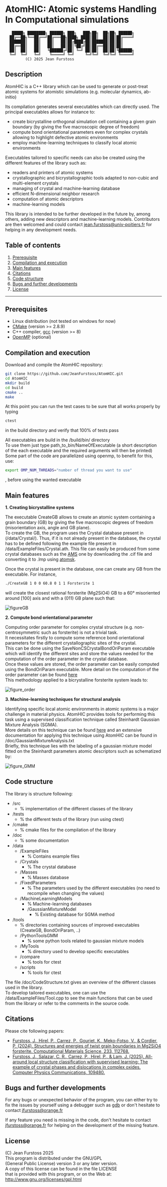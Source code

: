# AtomHIC: Atomic systems Handling In Computational simulations 

       █████╗ ████████╗ ██████╗ ███╗   ███╗██╗  ██╗██╗ ██████╗
      ██╔══██╗╚══██╔══╝██╔═══██╗████╗ ████║██║  ██║██║██╔════╝
      ███████║   ██║   ██║   ██║██╔████╔██║███████║██║██║
      ██╔══██║   ██║   ██║   ██║██║╚██╔╝██║██╔══██║██║██║
      ██║  ██║   ██║   ╚██████╔╝██║ ╚═╝ ██║██║  ██║██║╚██████╗
      ╚═╝  ╚═╝   ╚═╝    ╚═════╝ ╚═╝     ╚═╝╚═╝  ╚═╝╚═╝ ╚═════╝
		     (C) 2025 Jean Furstoss

## Description

AtomHIC is a C++ library which can be used to generate or post-treat atomic systems for atomistic simulations (e.g. molecular dynamics, ab-initio)

Its compilation generates several executables which can directly used. The principal executables allows for instance to:  
- create bicrystalline orthogonal simulation cell containing a given grain boundary (by giving the five macroscopic degree of freedom)  
- compute bond orientational parameters even for complex crystals allowing to highlight defective atomic environments  
- employ machine-learning techniques to classify local atomic environments  

Executables tailored to specific needs can also be created using the different features of the library such as:  
- readers and printers of atomic systems  
- crystallographic and bicrystallographic tools adapted to non-cubic and multi-element crystals  
- managing of crystal and machine-learning database  
- efficient N-dimensional neighbor research  
- computation of atomic descriptors  
- machine-learning models  

This library is intended to be further developed in the future by, among others, adding new descriptors and machine-learning models. Contributors are then welcomed and could contact jean.furstoss@univ-poitiers.fr for helping in any development needs.

## Table of contents

1. [Prerequisite](#prerequisites)
2. [Compilation and execution](#compilation-and-execution)
3. [Main features](#main-features)
4. [Citations](#citations)
5. [Code structure](#code-structure)
6. [Bugs and further developments](#bugs-and-further-developments)
7. [License](#license)

---

## Prerequisites

- Linux distribution (not tested on windows for now)
- [CMake](https://cmake.org/) (version >= 2.8.9)
- C++ compiler, [gcc](https://gcc.gnu.org/) (version >= 8)
- [OpenMP](https://www.openmp.org/) (optional)

## Compilation and execution

Download and compile the AtomHIC repository:

```bash
git clone https://github.com/JeanFurstoss/AtomHIC.git 
cd AtomHIC
mkdir build
cd build
cmake ..
make
```

At this point you can run the test cases to be sure that all works properly by typing 
```bash
ctest
```
in the build directory and verify that 100% of tests pass

All executables are build in the /build/bin/ directory  
To use them just type path_to_bin/NameOfExecutable (a short description of the each executable and the required arguments will then be printed)  
Some part of the code are parallelized using openmp, to benefit for this, use: 
```bash
export OMP_NUM_THREADS="number of thread you want to use"
```
, before using the wanted executable  

## Main features

**1. Creating bicrystalline systems**

The executable CreateGB allows to create an atomic system containing a grain boundary (GB) by giving the five macroscopic degrees of freedom (misorientation axis, angle and GB plane).  
To create the GB, the program uses the Crystal database present in (/data/Crystal/). Thus, if it is not already present in the database, the crystal has to be defined following the example file present in /data/ExampleFiles/Crystal.ath. This file can easily be produced from some crystal databases such as the [AMS](https://rruff.geo.arizona.edu/AMS/amcsd.php) one by downloading the .cif file and converting it to .lmp using [atomsk](https://atomsk.univ-lille.fr/).  

Once the crystal is present in the database, one can create any GB from the executable. For instance, 
```bash
./CreateGB 1 0 0 60.8 0 1 1 Forsterite 1
```

will create the closest rational forsterite (Mg2SiO4) GB to a 60° misoriented around [100] axis and with a (011) GB plane such that:

![figureGB](/doc/GB_And_BondOriParam/figureGB.png)

**2. Compute bond orientational parameter**

Computing order parameter for complex crystal structure (e.g. non-centrosymmetric such as forsterite) is not a trivial task.   
It necessitates firstly to compute some reference bond orientational parameters for the different crystallographic sites of the crystal.  
This can be done using the SaveNonCSCrystalBondOriParam executable which will identify the different sites and store the values needed for the computation of the order parameter in the crystal database.  
Once these values are stored, the order parameter can be easily computed using the BondOriParam executable. More detail on the computation of the order parameter can be found [here](https://www.sciencedirect.com/science/article/pii/S0927025623007620)  
This methodology applied to a bicrystalline forsterite system leads to:
 
![figure_order](/doc/GB_And_BondOriParam/figure_order.png)

**3. Machine-learning techniques for structural analysis**

Identifying specific local atomic environments in atomic systems is a major challenge in material physics. AtomHIC provides tools for performing this task using a supervised classification technique called Steinhardt Gaussian Mixture Analysis (SGMA).  
More details on this technique can be found [here](https://www.sciencedirect.com/science/article/pii/S001046552400403X) and an extensive documentation for applying this technique using AtomHIC can be found in /doc/GaussianMixtureAnalysis.txt  
Briefly, this technique lies with the labeling of a gaussian mixture model fitted on the Steinhardt parameters atomic descriptors such as schematized by:  

![figure_GMM](/doc/FitGMM/FigureFitGMM.png)

## Code structure

The library is structure following:

* /src  
	* % implementation of the different classes of the library  
* /tests  
	* % the different tests of the library (run using ctest)  
* /cmake  
	* % cmake files for the compilation of the library  
* /doc  
	* % some documentation  
* /data  
	* /ExampleFiles  
		* % Contains example files  
	* /Crystals  
		* % The crystal database  
	* /Masses  
		* % Masses database  
	* /FixedParameters  
		* % The parameters used by the different executables (no need to recompile when changing the values)  
	* /MachineLearningModels  
		* % Machine-learning databases  
		* /GaussianMixtureModel  
			* % Existing database for SGMA method  
* /tools  
	* % directories containing sources of improved executables (CreateGB, BondOriParam, ..)  
	* /PythonToolsGMM  
		* % some python tools related to gaussian mixture models  
	* /MyTools  
		* % directory used to develop specific executables  
	* /compare  
		* % tools for ctest  
	* /scripts  
		* % tools for ctest  

The file /doc/CodeStructure.txt gives an overview of the different classes used in the library.  
To develop tailored executables, one can use the /data/ExampleFiles/Tool.cpp to see the main functions that can be used from the library or refer to the comments in the source code.  

## Citations

Please cite following papers:

* [Furstoss, J., Hirel, P., Carrez, P., Gouriet, K., Meko-Fotso, V., & Cordier, P. (2024). Structures and energies of twist grain boundaries in Mg2SiO4 forsterite. Computational Materials Science, 233, 112768.](https://www.sciencedirect.com/science/article/pii/S0927025623007620)
* [Furstoss, J., Salazar, C. R., Carrez, P., Hirel, P., & Lam, J. (2025). All-around local structure classification with supervised learning: The example of crystal phases and dislocations in complex oxides. Computer Physics Communications, 109480.](https://www.sciencedirect.com/science/article/pii/S001046552400403X)


## Bugs and further developments

For any bugs or unexpected behavior of the program, you can either try to fix the issues by yourself using a debugger such as [gdb](https://www.sourceware.org/gdb/) or don't hesitate to contact jfurstoss@orange.fr  

If any feature you need is missing in the code, don't hesitate to contact jfurstoss@orange.fr for helping on the development of the missing feature.  

## License 

(C) Jean Furstoss 2025  
This program is distributed under the GNU/GPL  
(General Public License) version 3 or any later version.  
A copy of this license can be found in the file LICENSE  
that is provided with this program, or on the Web at:  
<http://www.gnu.org/licenses/gpl.html>
